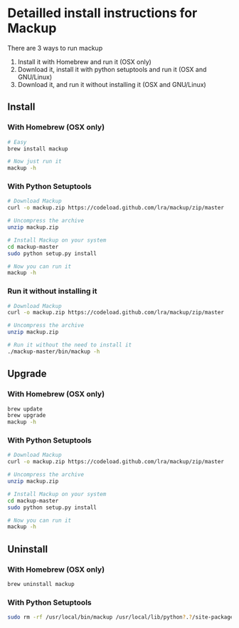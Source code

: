 # Detailled install instructions for Mackup

There are 3 ways to run mackup

1. Install it with Homebrew and run it (OSX only)
1. Download it, install it with python setuptools and run it (OSX and GNU/Linux)
1. Download it, and run it without installing it (OSX and GNU/Linux)

## Install

### With Homebrew (OSX only)

```bash
# Easy
brew install mackup

# Now just run it
mackup -h
```

### With Python Setuptools

```bash
# Download Mackup
curl -o mackup.zip https://codeload.github.com/lra/mackup/zip/master

# Uncompress the archive
unzip mackup.zip

# Install Mackup on your system
cd mackup-master
sudo python setup.py install

# Now you can run it
mackup -h
```

### Run it without installing it

```bash
# Download Mackup
curl -o mackup.zip https://codeload.github.com/lra/mackup/zip/master

# Uncompress the archive
unzip mackup.zip

# Run it without the need to install it
./mackup-master/bin/mackup -h
```

## Upgrade

### With Homebrew (OSX only)

```bash
brew update
brew upgrade
mackup -h
```

### With Python Setuptools

```bash
# Download Mackup
curl -o mackup.zip https://codeload.github.com/lra/mackup/zip/master

# Uncompress the archive
unzip mackup.zip

# Install Mackup on your system
cd mackup-master
sudo python setup.py install

# Now you can run it
mackup -h
```

## Uninstall

### With Homebrew (OSX only)

```bash
brew uninstall mackup
```

### With Python Setuptools

```bash
sudo rm -rf /usr/local/bin/mackup /usr/local/lib/python?.?/site-packages/Mackup-*.egg/
```


